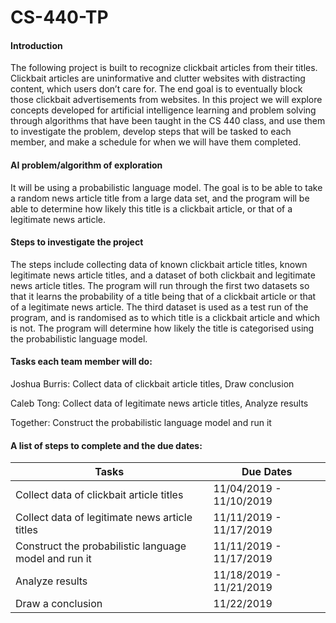 # CS-440-TP

#### Introduction
The following project is built to recognize clickbait articles from their titles. Clickbait articles are uninformative and clutter websites with distracting content, which users don’t care for. The end goal is to eventually block those clickbait advertisements from websites. In this project we will explore concepts developed for artificial intelligence learning and problem solving through algorithms that have been taught in the CS 440 class, and use them to investigate the problem, develop steps that will be tasked to each member, and make a schedule for when we will have them completed. 

#### AI problem/algorithm of exploration
It will be using a probabilistic language model. The goal is to be able to take a random news article title from a large data set, and the program will be able to determine how likely this title is a clickbait article, or that of a legitimate news article.

#### Steps to investigate the project
The steps include collecting data of known clickbait article titles, known legitimate news article titles, and a dataset of both clickbait and legitimate news article titles. The program will run through the first two datasets so that it learns the probability of a title being that of a clickbait article or that of a legitimate news article. The third dataset is used as a test run of the program, and is randomised as to which title is a clickbait article and which is not. The program will determine how likely the title is categorised using the probabilistic language model.

#### Tasks each team member will do: 
Joshua Burris: Collect data of clickbait article titles, Draw conclusion

Caleb Tong: Collect data of legitimate news article titles, Analyze results

Together: Construct the probabilistic language model and run it

#### A list of steps to complete and the due dates: 
| Tasks | Due Dates |
|-|-|
| Collect data of clickbait article titles | 11/04/2019 - 11/10/2019 |
| Collect data of legitimate news article titles  | 11/11/2019 - 11/17/2019 |
| Construct the probabilistic language model and run it	| 11/11/2019 - 11/17/2019 |
| Analyze results	| 11/18/2019 - 11/21/2019 |
| Draw a conclusion	| 11/22/2019|
